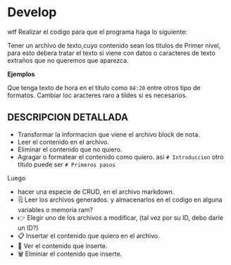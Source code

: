 # Develop

wtf
Realizar el codigo para que el programa haga lo siguiente:

Tener un archivo de texto,cuyo contenido sean los titulos de Primer nivel, para esto debera tratar el texto si viene con datos o caracteres de texto extraños que no queremos que aparezca.

**Ejemplos**

Que tenga texto de hora en el titulo como `04:20` entre otros tipo de formatos.
Cambiar loc aracteres raro a tildes si es necesarios.

## DESCRIPCION DETALLADA

* Transformar la informacion que viene el archivo block de nota.
* Leer el contenido en el archivo.
* Eliminar el contenido que no quiero.
* Agragar o formatear el contenido como quiero. asi `# Introduccion` otro titulo puede ser `# Primeros pasos`

Luego

* hacer una especie de CRUD, en el archivo markdown.
* 🗒️ Leer los archivos generados. y almacenarlos en el codigo en alguna variables o memoria ram?
* 👉 Elegir uno de los archivos a modificar, (tal vez por su ID, debo darle un ID?)
* 📋 Insertar el contenido que quiero en el archivo.
* 👀 Ver el contenido que inserte.
* 🗑️ Elminiar el contenido que inserte.

